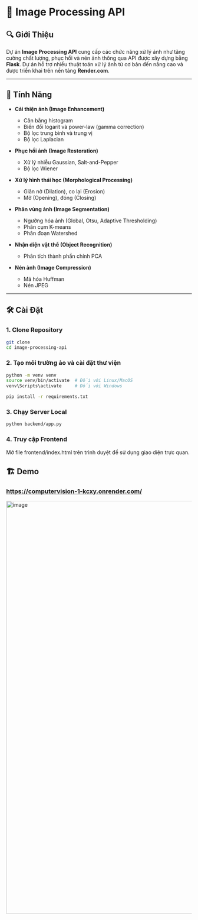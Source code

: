 # 📸 Image Processing API

## 🔍 Giới Thiệu  
Dự án **Image Processing API** cung cấp các chức năng xử lý ảnh như tăng cường chất lượng, phục hồi và nén ảnh thông qua API được xây dựng bằng **Flask**. Dự án hỗ trợ nhiều thuật toán xử lý ảnh từ cơ bản đến nâng cao và được triển khai trên nền tảng **Render.com**.

---

## 🚀 Tính Năng  

- **Cải thiện ảnh (Image Enhancement)**  
  - Cân bằng histogram  
  - Biến đổi logarit và power-law (gamma correction)  
  - Bộ lọc trung bình và trung vị  
  - Bộ lọc Laplacian  

- **Phục hồi ảnh (Image Restoration)**  
  - Xử lý nhiễu Gaussian, Salt-and-Pepper  
  - Bộ lọc Wiener  

- **Xử lý hình thái học (Morphological Processing)**  
  - Giãn nở (Dilation), co lại (Erosion)  
  - Mở (Opening), đóng (Closing)  

- **Phân vùng ảnh (Image Segmentation)**  
  - Ngưỡng hóa ảnh (Global, Otsu, Adaptive Thresholding)  
  - Phân cụm K-means  
  - Phân đoạn Watershed  

- **Nhận diện vật thể (Object Recognition)**  
  - Phân tích thành phần chính PCA  

- **Nén ảnh (Image Compression)**  
  - Mã hóa Huffman  
  - Nén JPEG  

---

## 🛠 Cài Đặt

### 1. Clone Repository  
```bash
git clone 
cd image-processing-api
```
### 2. Tạo môi trường ảo và cài đặt thư viện
```bash
python -m venv venv
source venv/bin/activate  # Đối với Linux/MacOS
venv\Scripts\activate     # Đối với Windows

pip install -r requirements.txt
```
### 3. Chạy Server Local
```bash
python backend/app.py
```
### 4. Truy cập Frontend
Mở file frontend/index.html trên trình duyệt để sử dụng giao diện trực quan.

## 🏗 Demo
### https://computervision-1-kcxy.onrender.com/
<img width="1117" alt="image" src="https://github.com/user-attachments/assets/487ec6c0-84ca-4dfd-967e-da0d687a5ee8" />
